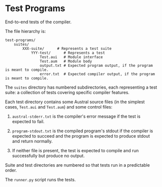 # Test Programs

End-to-end tests of the compiler.

The file hierarchy is:

```
test-programs/
    suites/
        XXX-suite/      # Represents a test suite
            YYY-test/      # Represents a test
                Test.aui   # Module interface
                Test.aum   # Module body
                output.txt # Expected program output, if the program is meant to compile.
                error.txt  # Expected compiler output, if the program is meant to compile.
```

The `suites` directory has numbered subdirectories, each representing a test suite: a collection of tests covering specific compiler features.

Each test directory contains some Austral source files (in the simplest cases, `Test.aui` and `Test.aum`) and some control files:

1. `austral-stderr.txt` is the compiler's error message if the test is expected to fail.

2. `program-stdout.txt` is the compiled program's stdout if the compiler is expected to succeed and the program is expected to produce stdout and return normally.

3. If neither file is present, the test is expected to compile and run successfully but produce no output.

Suite and test directories are numbered so that tests run in a predictable order.

The `runner.py` script runs the tests.
